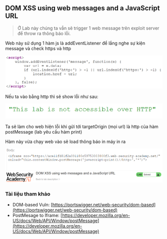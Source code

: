 ## DOM XSS using web messages and a JavaScript URL

> Ở Lab này chúng ta vẫn sẽ trigger 1 web message trên exploit server để throw ra thông báo lỗi.

Web này sử dụng 1 hàm js là addEventListener để lắng nghe sự kiện message và check https và 
http

![](/imgs/DOM-BASED-VULNERABILITIES/3.png?raw=true)

Nếu ta vào bằng http thì sẽ show lỗi như sau:

![](/imgs/DOM-BASED-VULNERABILITIES/4.png?raw=true)

Ta sẽ làm cho web hiện lỗi khi gửi tới targetOrigin (mọi url) là http của hàm postMessage (lab yêu cầu hàm print)

Hàm này vừa chạy web vào sẽ load thông báo in máy in ra

![](/imgs/DOM-BASED-VULNERABILITIES/5.png?raw=true)
![](/imgs/DOM-BASED-VULNERABILITIES/6.png?raw=true)

### Tài liệu tham khảo
- DOM-based Vuln: [https://portswigger.net/web-security/dom-based](https://portswigger.net/web-security/dom-based)
- PostMesage to Iframe: [https://developer.mozilla.org/en-US/docs/Web/API/Window/postMessage](https://developer.mozilla.org/en-US/docs/Web/API/Window/postMessage)